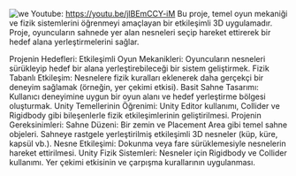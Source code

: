 ![we](https://github.com/user-attachments/assets/57b9c030-6e8f-4b56-a989-6ec972f7aeca)
Youtube: https://youtu.be/jlBEmCCY-iM
Bu proje, temel oyun mekaniği ve fizik sistemlerini öğrenmeyi amaçlayan bir etkileşimli 3D uygulamadır. Proje, oyuncuların sahnede yer alan nesneleri seçip hareket ettirerek bir hedef alana yerleştirmelerini sağlar.

Projenin Hedefleri:
Etkileşimli Oyun Mekanikleri: Oyuncuların nesneleri sürükleyip hedef bir alana yerleştirebileceği bir sistem geliştirmek.
Fizik Tabanlı Etkileşim: Nesnelere fizik kuralları eklenerek daha gerçekçi bir deneyim sağlamak (örneğin, yer çekimi etkisi).
Basit Sahne Tasarımı: Kullanıcı deneyimine uygun bir oyun alanı ve hedef yerleştirme bölgesi oluşturmak.
Unity Temellerinin Öğrenimi: Unity Editor kullanımı, Collider ve Rigidbody gibi bileşenlerle fizik etkileşimlerinin geliştirilmesi.
Projenin Gereksinimleri:
Sahne Düzeni:
Bir zemin ve Placement Area gibi temel sahne objeleri.
Sahneye rastgele yerleştirilmiş etkileşimli 3D nesneler (küp, küre, kapsül vb.).
Nesne Etkileşimi:
Dokunma veya fare sürüklemesiyle nesnelerin hareket ettirilmesi.
Unity Fizik Sistemleri:
Nesneler için Rigidbody ve Collider kullanımı.
Yer çekimi etkisinin ve çarpışma kurallarının uygulanması.

